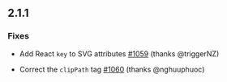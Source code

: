 ## 2.1.1

### Fixes

* Add React `key` to SVG attributes [#1059](https://github.com/japgolly/scalajs-react/issues/1059) (thanks @triggerNZ)

* Correct the `clipPath` tag [#1060](https://github.com/japgolly/scalajs-react/issues/1060) (thanks @nghuuphuoc)
